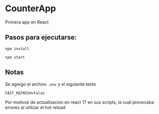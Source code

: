 # CounterApp

Primera app en React

## Pasos para ejecutarse:

```
npm install
```

```
npm start
```

## Notas
Se agrego el archivo `.env` y el siguiente texto
```
FAST_REFRESH=false
```
Por motivos de actualizacion en react 17 en sus scripts, la cual provocaba errores al utilizar el hot reload
